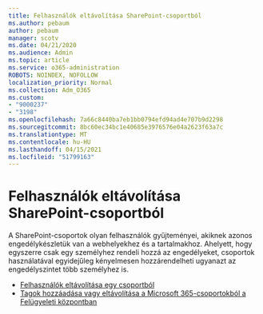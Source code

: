 ```yaml
---
title: Felhasználók eltávolítása SharePoint-csoportból
ms.author: pebaum
author: pebaum
manager: scotv
ms.date: 04/21/2020
ms.audience: Admin
ms.topic: article
ms.service: o365-administration
ROBOTS: NOINDEX, NOFOLLOW
localization_priority: Normal
ms.collection: Adm_O365
ms.custom:
- "9000237"
- "3198"
ms.openlocfilehash: 7a66c8440ba7eb1bb0794efd94ad4e707b9d2298
ms.sourcegitcommit: 8bc60ec34bc1e40685e3976576e04a2623f63a7c
ms.translationtype: MT
ms.contentlocale: hu-HU
ms.lasthandoff: 04/15/2021
ms.locfileid: "51799163"
---
```

# <a name="remove-users-from-a-sharepoint-group"></a>Felhasználók eltávolítása SharePoint-csoportból

A SharePoint-csoportok olyan felhasználók gyűjteményei, akiknek azonos engedélykészletük van a webhelyekhez és a tartalmakhoz. Ahelyett, hogy egyszerre csak egy személyhez rendeli hozzá az engedélyeket, csoportok használatával egyidejűleg kényelmesen hozzárendelheti ugyanazt az engedélyszintet több személyhez is.

- [Felhasználók eltávolítása egy csoportból](https://docs.microsoft.com/sharepoint/customize-sharepoint-site-permissions#remove-users-from-a-group)
- [Tagok hozzáadása vagy eltávolítása a Microsoft 365-csoportokból a Felügyeleti központban](https://docs.microsoft.com/microsoft-365/admin/create-groups/add-or-remove-members-from-groups)

